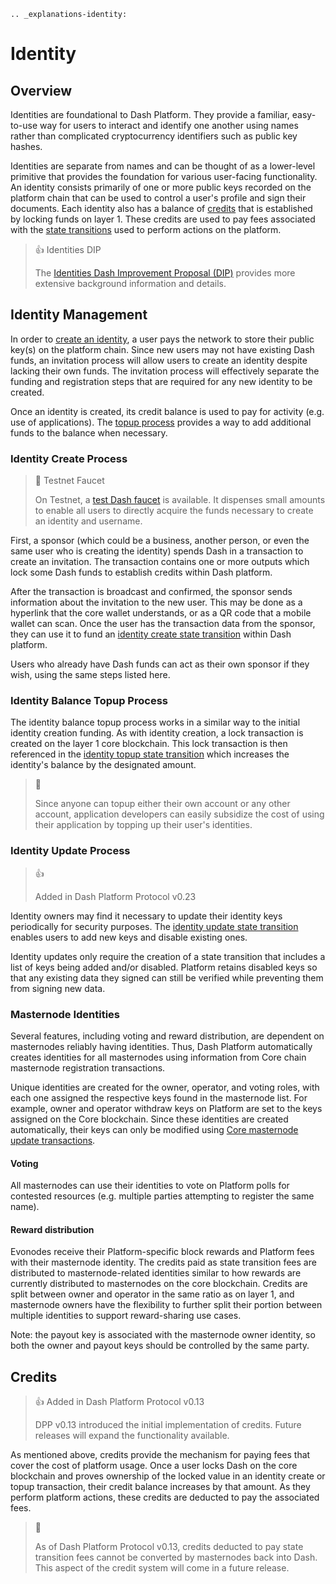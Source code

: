 ```{eval-rst}
.. _explanations-identity:
```

# Identity

## Overview

Identities are foundational to Dash Platform. They provide a familiar, easy-to-use way for users to interact and identify one another using names rather than complicated cryptocurrency identifiers such as public key hashes.

Identities are separate from names and can be thought of as a lower-level primitive that provides the foundation for various user-facing functionality. An identity consists primarily of one or more public keys recorded on the platform chain that can be used to control a user's profile and sign their documents. Each identity also has a balance of [credits](#credits) that is established by locking funds on layer 1. These credits are used to pay fees associated with the [state transitions](../explanations/platform-protocol-state-transition.md) used to perform actions on the platform.

> 👍 Identities DIP
>
> The [Identities Dash Improvement Proposal (DIP)](https://github.com/dashpay/dips/blob/master/dip-0011.md) provides more extensive background information and details.

## Identity Management

In order to [create an identity](#identity-create-process), a user pays the network to store their public key(s) on the platform chain. Since new users may not have existing Dash funds, an invitation process will allow users to create an identity despite lacking their own funds. The invitation process will effectively separate the funding and registration steps that are required for any new identity to be created.

Once an identity is created, its credit balance is used to pay for activity (e.g. use of applications). The [topup process](#identity-balance-topup-process) provides a way to add additional funds to the balance when necessary.

### Identity Create Process

> 📘 Testnet Faucet
>
> On Testnet, a [test Dash faucet](https://testnet-faucet.dash.org/) is available. It dispenses small amounts to enable all users to directly acquire the funds necessary to create an identity and username.

First, a sponsor (which could be a business, another person, or even the same user who is creating the identity) spends Dash in a transaction to create an invitation. The transaction contains one or more outputs which lock some Dash funds to establish credits within Dash platform.

After the transaction is broadcast and confirmed, the sponsor sends information about the invitation to the new user. This may be done as a hyperlink that the core wallet understands, or as a QR code that a mobile wallet can scan. Once the user has the transaction data from the sponsor, they can use it to fund an [identity create state transition](https://github.com/dashpay/dips/blob/master/dip-0011.md#identity-create-transition) within Dash platform.

Users who already have Dash funds can act as their own sponsor if they wish, using the same steps listed here.

### Identity Balance Topup Process

The identity balance topup process works in a similar way to the initial identity creation funding. As with identity creation, a lock transaction is created on the layer 1 core blockchain. This lock transaction is then referenced in the [identity topup state transition](https://github.com/dashpay/dips/blob/master/dip-0011.md#identity-topup-transition) which increases the identity's balance by the designated amount.

> 📘  
>
> Since anyone can topup either their own account or any other account, application developers can easily subsidize the cost of using their application by topping up their user's identities.

### Identity Update Process

> 👍
>
> Added in Dash Platform Protocol v0.23

Identity owners may find it necessary to update their identity keys periodically for security purposes. The [identity update state transition](https://github.com/dashpay/dips/blob/master/dip-0011.md#identity-update-transition) enables users to add new keys and disable existing ones.

Identity updates only require the creation of a state transition that includes a list of keys being added and/or disabled. Platform retains disabled keys so that any existing data they signed can still be verified while preventing them from signing new data.

### Masternode Identities

Several features, including voting and reward distribution, are dependent on masternodes reliably having identities. Thus, Dash Platform automatically creates identities for all masternodes using information from Core chain masternode registration transactions.

Unique identities are created for the owner, operator, and voting roles, with each one assigned the respective keys found in the masternode list. For example, owner and operator withdraw keys on Platform are set to the keys assigned on the Core blockchain. Since these identities are created automatically, their keys can only be modified using [Core masternode update transactions](inv:user:std#update-dip3-config).

#### Voting

All masternodes can use their identities to vote on Platform polls for contested resources (e.g. multiple parties attempting to register the same name).

#### Reward distribution

Evonodes receive their Platform-specific block rewards and Platform fees with their masternode identity. The credits paid as state transition fees are distributed to masternode-related identities similar to how rewards are currently distributed to masternodes on the core blockchain. Credits are split between owner and operator in the same ratio as on layer 1, and masternode owners have the flexibility to further split their portion between multiple identities to support reward-sharing use cases.

Note: the payout key is associated with the masternode owner identity, so both the owner and payout keys should be controlled by the same party.

## Credits

> 👍  Added in Dash Platform Protocol v0.13
>
> DPP v0.13 introduced the initial implementation of credits. Future releases will expand the functionality available.

As mentioned above, credits provide the mechanism for paying fees that cover the cost of platform usage. Once a user locks Dash on the core blockchain and proves ownership of the locked value in an identity create or topup transaction, their credit balance increases by that amount. As they perform platform actions, these credits are deducted to pay the associated fees.

> 📘
>
> As of Dash Platform Protocol v0.13, credits deducted to pay state transition fees cannot be converted by masternodes back into Dash. This aspect of the credit system will come in a future release.
